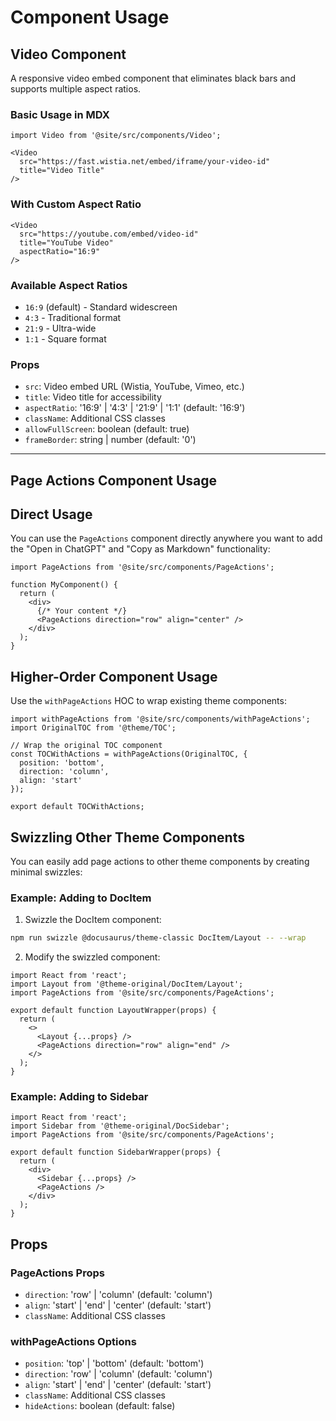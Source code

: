 # Component Usage

## Video Component

A responsive video embed component that eliminates black bars and supports multiple aspect ratios.

### Basic Usage in MDX

```mdx
import Video from '@site/src/components/Video';

<Video
  src="https://fast.wistia.net/embed/iframe/your-video-id"
  title="Video Title"
/>
```

### With Custom Aspect Ratio

```mdx
<Video
  src="https://youtube.com/embed/video-id"
  title="YouTube Video"
  aspectRatio="16:9"
/>
```

### Available Aspect Ratios

- `16:9` (default) - Standard widescreen
- `4:3` - Traditional format
- `21:9` - Ultra-wide
- `1:1` - Square format

### Props

- `src`: Video embed URL (Wistia, YouTube, Vimeo, etc.)
- `title`: Video title for accessibility
- `aspectRatio`: '16:9' | '4:3' | '21:9' | '1:1' (default: '16:9')
- `className`: Additional CSS classes
- `allowFullScreen`: boolean (default: true)
- `frameBorder`: string | number (default: '0')

---

## Page Actions Component Usage

## Direct Usage

You can use the `PageActions` component directly anywhere you want to add the "Open in ChatGPT" and "Copy as Markdown" functionality:

```tsx
import PageActions from '@site/src/components/PageActions';

function MyComponent() {
  return (
    <div>
      {/* Your content */}
      <PageActions direction="row" align="center" />
    </div>
  );
}
```

## Higher-Order Component Usage

Use the `withPageActions` HOC to wrap existing theme components:

```tsx
import withPageActions from '@site/src/components/withPageActions';
import OriginalTOC from '@theme/TOC';

// Wrap the original TOC component
const TOCWithActions = withPageActions(OriginalTOC, {
  position: 'bottom',
  direction: 'column',
  align: 'start'
});

export default TOCWithActions;
```

## Swizzling Other Theme Components

You can easily add page actions to other theme components by creating minimal swizzles:

### Example: Adding to DocItem

1. Swizzle the DocItem component:
```bash
npm run swizzle @docusaurus/theme-classic DocItem/Layout -- --wrap
```

2. Modify the swizzled component:
```tsx
import React from 'react';
import Layout from '@theme-original/DocItem/Layout';
import PageActions from '@site/src/components/PageActions';

export default function LayoutWrapper(props) {
  return (
    <>
      <Layout {...props} />
      <PageActions direction="row" align="end" />
    </>
  );
}
```

### Example: Adding to Sidebar

```tsx
import React from 'react';
import Sidebar from '@theme-original/DocSidebar';
import PageActions from '@site/src/components/PageActions';

export default function SidebarWrapper(props) {
  return (
    <div>
      <Sidebar {...props} />
      <PageActions />
    </div>
  );
}
```

## Props

### PageActions Props

- `direction`: 'row' | 'column' (default: 'column')
- `align`: 'start' | 'end' | 'center' (default: 'start')
- `className`: Additional CSS classes

### withPageActions Options

- `position`: 'top' | 'bottom' (default: 'bottom')
- `direction`: 'row' | 'column' (default: 'column')
- `align`: 'start' | 'end' | 'center' (default: 'start')
- `className`: Additional CSS classes
- `hideActions`: boolean (default: false)
